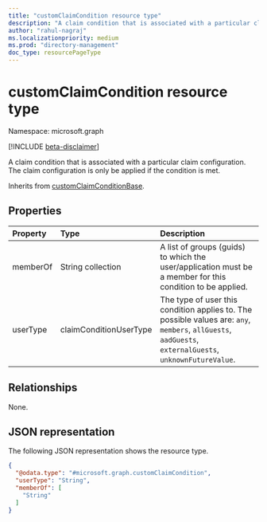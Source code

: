 ```yaml
---
title: "customClaimCondition resource type"
description: "A claim condition that is associated with a particular claim configuration. The claim configuration is only be applied if the condition is met."
author: "rahul-nagraj"
ms.localizationpriority: medium
ms.prod: "directory-management"
doc_type: resourcePageType
---
```


# customClaimCondition resource type

Namespace: microsoft.graph

[!INCLUDE [beta-disclaimer](../../includes/beta-disclaimer.md)]

A claim condition that is associated with a particular claim configuration. The claim configuration is only be applied if the condition is met.

Inherits from [customClaimConditionBase](../resources/customclaimconditionbase.md).

## Properties
|Property|Type|Description|
|:---|:---|:---|
|memberOf|String collection|A list of groups (guids) to which the user/application must be a member for this condition to be applied.|
|userType|claimConditionUserType|The type of user this condition applies to. The possible values are: `any`, `members`, `allGuests`, `aadGuests`, `externalGuests`, `unknownFutureValue`.|

## Relationships
None.

## JSON representation
The following JSON representation shows the resource type.
<!-- {
  "blockType": "resource",
  "@odata.type": "microsoft.graph.customClaimCondition"
}
-->
``` json
{
  "@odata.type": "#microsoft.graph.customClaimCondition",
  "userType": "String",
  "memberOf": [
    "String"
  ]
}
```
